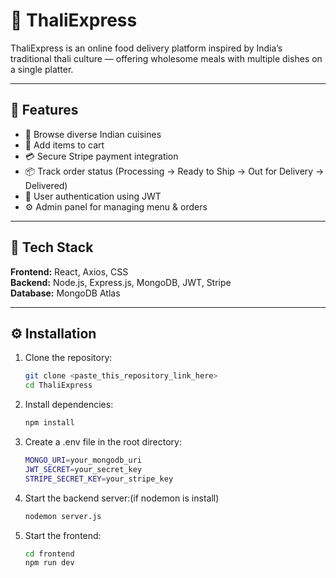 # 🍛 ThaliExpress

ThaliExpress is an online food delivery platform inspired by India’s traditional thali culture — offering wholesome meals with multiple dishes on a single platter.

---

## 🚀 Features
- 🥘 Browse diverse Indian cuisines  
- 🛒 Add items to cart  
- 💳 Secure Stripe payment integration  
- 📦 Track order status (Processing → Ready to Ship → Out for Delivery → Delivered)  
- 👤 User authentication using JWT  
- ⚙️ Admin panel for managing menu & orders  

---

## 🧰 Tech Stack
**Frontend:** React, Axios, CSS  
**Backend:** Node.js, Express.js, MongoDB, JWT, Stripe  
**Database:** MongoDB Atlas  

---

## ⚙️ Installation

1. Clone the repository:
   ```bash
   git clone <paste_this_repository_link_here>
   cd ThaliExpress

2. Install dependencies:
   ```bash
   npm install

4. Create a .env file in the root directory:
   ```bash
   MONGO_URI=your_mongodb_uri
   JWT_SECRET=your_secret_key
   STRIPE_SECRET_KEY=your_stripe_key

4. Start the backend server:(if nodemon is install)
   ```bash
   nodemon server.js

6. Start the frontend:
   ```bash
   cd frontend
   npm run dev
